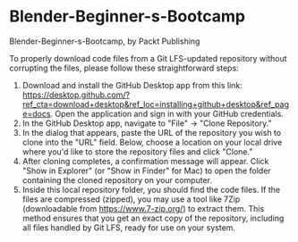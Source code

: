 # Blender-Beginner-s-Bootcamp
Blender-Beginner-s-Bootcamp, by Packt Publishing

To properly download code files from a Git LFS-updated repository without corrupting the files, please follow these straightforward steps:
1.	Download and install the GitHub Desktop app from this link: https://desktop.github.com/?ref_cta=download+desktop&ref_loc=installing+github+desktop&ref_page=docs. Open the application and sign in with your GitHub credentials.
2.	In the GitHub Desktop app, navigate to "File" -> "Clone Repository."
3.	In the dialog that appears, paste the URL of the repository you wish to clone into the "URL" field. Below, choose a location on your local drive where you'd like to store the repository files and click "Clone."
4.	After cloning completes, a confirmation message will appear. Click "Show in Explorer" (or "Show in Finder" for Mac) to open the folder containing the cloned repository on your computer.
5.	Inside this local repository folder, you should find the code files. If the files are compressed (zipped), you may use a tool like 7Zip (downloadable from https://www.7-zip.org/) to extract them.
This method ensures that you get an exact copy of the repository, including all files handled by Git LFS, ready for use on your system.



